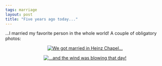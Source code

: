 ```yaml
---
tags: marriage
layout: post
title: "Five years ago today..."
---
```




...I married my favorite person in the whole world! A couple of obligatory photos:

<p align="center">
<a href="http://www.cwinters.com/lf/galleries/wedding_bob_cifone_ceremony/display/wedding-bcc28-altar.jpg"><img src="http://www.cwinters.com/lf/galleries/wedding_bob_cifone_ceremony/preview/wedding-bcc28-altar.jpg" alt="We got married in Heinz Chapel..." border="0" /></a>
</p>

<p align="center">
<a href="http://www.cwinters.com/lf/galleries/wedding_trudy_ceremony/display/wedding-tsc-barb-cw-exit-08.jpg"><img src="http://www.cwinters.com/lf/galleries/wedding_trudy_ceremony/preview/wedding-tsc-barb-cw-exit-08.jpg" alt="...and the wind was blowing that day!" border="0" /></a>
</p>


